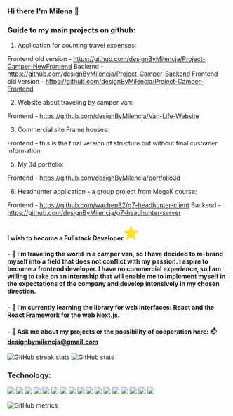 ### Hi there I'm Milena 👋

### Guide to my main projects on github:

1. Application for counting travel expenses:

Frontend old version - https://github.com/designByMilencja/Project-Camper-NewFrontend
Backend - https://github.com/designByMilencja/Project-Camper-Backend
Frontend old version - https://github.com/designByMilencja/Project-Camper-Frontend

2. Website about traveling by camper van:
   
Frontend - https://github.com/designByMilencja/Van-Life-Website

3. Commercial site Frame houses:

Frontend - this is the final version of structure but without final customer information

5. My 3d portfolio:

Frontend - https://github.com/designByMilencja/portfolio3d

6. Headhunter application - a group project from MegaK course:

Frontend - https://github.com/wachen82/g7-headhunter-client
Backend - https://github.com/designByMilencja/g7-headhunter-server

#### I wish to become a Fullstack Developer<a href='https://stars.github.com/'><img src='https://raw.githubusercontent.com/acervenky/animated-github-badges/master/assets/starbadge.gif' width='35' height='35'></a> 

#### - 🔭 I’m traveling the world in a camper van, so I have decided to re-brand myself into a field that does not conflict with my passion. I aspire to become a frontend developer. I have no commercial experience, so I am willing to take on an internship that will enable me to implement myself in the expectations of the company and develop intensively in my chosen direction.

#### - 🌱 I’m currently learning the library for web interfaces: React and the React Framework for the web Next.js.

#### - 💬 Ask me about my projects or the possibility of cooperation here: 📫 designbymilencja@gmail.com

![GitHub streak stats](https://streak-stats.demolab.com/?user=designByMilencja)  ![GitHub stats](https://github-readme-stats.vercel.app/api?username=designByMilencja&show_icons=true)  

### Technology:
<img src="https://img.shields.io/badge/HTML5-E34F26?style=for-the-badge&logo=html5&logoColor=white" />  <img src="https://img.shields.io/badge/CSS3-1572B6?style=for-the-badge&logo=css3&logoColor=white" /> <img src="https://img.shields.io/badge/JavaScript-F7DF1E?style=for-the-badge&logo=javascript&logoColor=black" />   <img src="https://img.shields.io/badge/TypeScript-007ACC?style=for-the-badge&logo=typescript&logoColor=white" />  <img src="https://img.shields.io/badge/React-20232A?style=for-the-badge&logo=react&logoColor=61DAFB" />  <img src="https://img.shields.io/badge/Express.js-404D59?style=for-the-badge" />  <img src="https://img.shields.io/badge/Sass-CC6699?style=for-the-badge&logo=sass&logoColor=white" />  <img src="https://img.shields.io/badge/Node.js-43853D?style=for-the-badge&logo=node.js&logoColor=white" /> <img src="https://img.shields.io/badge/Material--UI-0081CB?style=for-the-badge&logo=material-ui&logoColor=white" />  <img src="https://img.shields.io/badge/Jest-323330?style=for-the-badge&logo=Jest&logoColor=white" />  <img src="https://img.shields.io/badge/MongoDB-4EA94B?style=for-the-badge&logo=mongodb&logoColor=white" />  <img src="https://img.shields.io/badge/MySQL-005C84?style=for-the-badge&logo=mysql&logoColor=white" />  <img src="https://img.shields.io/badge/Visual_Studio_Code-0078D4?style=for-the-badge&logo=visual%20studio%20code&logoColor=white" />  <img src="https://img.shields.io/badge/WebStorm-000000?style=for-the-badge&logo=WebStorm&logoColor=white" />  <img src="	https://img.shields.io/badge/GIT-E44C30?style=for-the-badge&logo=git&logoColor=white" />  <img src="https://img.shields.io/badge/Trello-0052CC?style=for-the-badge&logo=trello&logoColor=white" />   <img src="https://img.shields.io/badge/Discord-7289DA?style=for-the-badge&logo=discord&logoColor=white" />

![GitHub metrics](https://metrics.lecoq.io/designByMilencja) 
